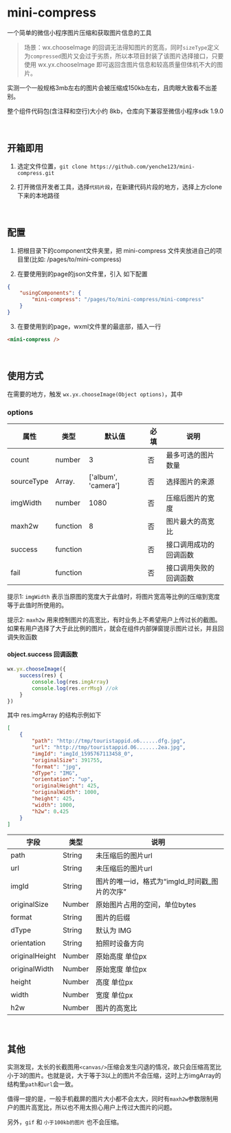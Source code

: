 # mini-compress

一个简单的微信小程序图片压缩和获取图片信息的工具

> 场景：wx.chooseImage 的回调无法得知图片的宽高，同时`sizeType`定义为`compressed`图片又会过于劣质，所以本项目封装了该图片选择接口，只要使用 wx.yx.chooseImage 即可返回含图片信息和较高质量但体机不大的图片。

实测一个一般规格3mb左右的图片会被压缩成150kb左右，且肉眼大致看不出差别。

整个组件代码包(含注释和空行)大小约 8kb，仓库向下兼容至微信小程序sdk 1.9.0

<br/>

## 开箱即用

1. 选定文件位置，`git clone https://github.com/yenche123/mini-compress.git`

2. 打开微信开发者工具，选择`代码片段`，在新建代码片段的地方，选择上方clone下来的本地路径

<br/>

## 配置

1. 把根目录下的component文件夹里，把 mini-compress 文件夹放进自己的项目里(比如: /pages/to/mini-compress)

2. 在要使用到的page的json文件里，引入 如下配置

```json
{
    "usingComponents": {
        "mini-compress": "/pages/to/mini-compress/mini-compress"
    }
}
```

3. 在要使用到的page，wxml文件里的最底部，插入一行

```html
<mini-compress />
```

<br/>

## 使用方式

在需要的地方，触发 `wx.yx.chooseImage(Object options)`，其中

### options
| 属性 | 类型 | 默认值 | 必填 | 说明 |
| ---- | ---- | ---- | ---- | ---- |
| count | number | 3 | 否 | 最多可选的图片数量 |
| sourceType | Array.<string> | ['album', 'camera'] | 否 | 选择图片的来源 |
| imgWidth | number | 1080 | 否 | 压缩后图片的宽度 |
| maxh2w | function | 8 | 否 | 图片最大的高宽比 |
| success | function |     | 否 | 接口调用成功的回调函数 |
| fail | function |     | 否 | 接口调用失败的回调函数 |

提示1: `imgWidth` 表示当原图的宽度大于此值时，将图片宽高等比例的压缩到宽度等于此值时所使用的。

提示2: `maxh2w` 用来控制图片的高宽比，有时业务上不希望用户上传过长的截图。如果有用户选择了大于此比例的图片，就会在组件内部弹窗提示图片过长，并且回调失败函数 


#### object.success 回调函数

```javascript
wx.yx.chooseImage({
    success(res) {
        console.log(res.imgArray)
        console.log(res.errMsg) //ok
    }
})
```

其中 res.imgArray 的结构示例如下
```json
[
    {
        "path": "http://tmp/touristappid.o6......dfg.jpg",
        "url": "http://tmp/touristappid.06.......2ea.jpg",
        "imgId": "imgId_1595767113458_0",
        "originalSize": 391755,
        "format": "jpg",
        "dType": "IMG", 
        "orientation": "up",
        "originalHeight": 425,
        "originalWidth": 1000,
        "height": 425,
        "width": 1000,
        "h2w": 0.425
    }
]
```

| 字段 | 类型 | 说明 |
| ---- | ---- | ---- |
| path | String | 未压缩后的图片url | 
| url | String | 未压缩后的图片url |
| imgId | String | 图片的唯一id，格式为“imgId_时间戳_图片的次序” |
| originalSize | Number | 原始图片占用的空间，单位bytes |
| format | String | 图片的后缀 |
| dType | String | 默认为 IMG |
| orientation | String | 拍照时设备方向 |
| originalHeight | Number | 原始高度 单位px |
| originalWidth | Number | 原始宽度 单位px |
| height | Number | 高度 单位px |
| width | Number | 宽度 单位px |
| h2w | Number | 图片的高宽比 |


<br/>

## 其他

实测发现，太长的长截图用`<canvas/>`压缩会发生闪退的情况，故只会压缩高宽比小于3的图片。也就是说，大于等于3以上的图片不会压缩，这时上方imgArray的结构里`path`和`url`会一致。

值得一提的是，一般手机截屏的图片大小都不会太大，同时有`maxh2w`参数限制用户的图片高宽比，所以也不用太担心用户上传过大图片的问题。

另外，`gif` 和 `小于100kb的图片` 也不会压缩。




